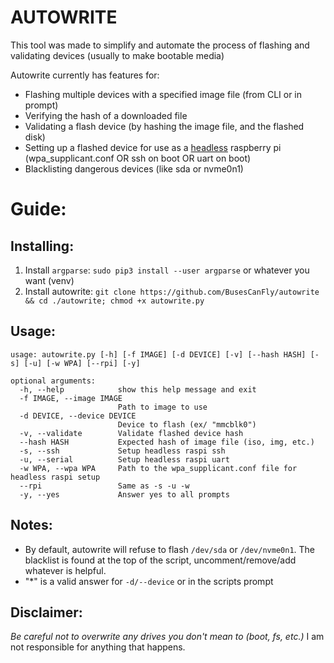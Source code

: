 # AUTOWRITE

This tool was made to simplify and automate the process of flashing and validating devices (usually to make bootable media)

Autowrite currently has features for:
* Flashing multiple devices with a specified image file (from CLI or in prompt)
* Verifying the hash of a downloaded file
* Validating a flash device (by hashing the image file, and the flashed disk)
* Setting up a flashed device for use as a [headless](https://learn.sparkfun.com/tutorials/headless-raspberry-pi-setup/all) raspberry pi (wpa_supplicant.conf OR ssh on boot OR uart on boot)
* Blacklisting dangerous devices (like sda or nvme0n1)

# Guide:

## Installing:
  1. Install `argparse`: `sudo pip3 install --user argparse` or whatever you want (venv)
  2. Install autowrite: `git clone https://github.com/BusesCanFly/autowrite && cd ./autowrite; chmod +x autowrite.py`

## Usage:
```
usage: autowrite.py [-h] [-f IMAGE] [-d DEVICE] [-v] [--hash HASH] [-s] [-u] [-w WPA] [--rpi] [-y]

optional arguments:
  -h, --help            show this help message and exit
  -f IMAGE, --image IMAGE
                        Path to image to use
  -d DEVICE, --device DEVICE
                        Device to flash (ex/ "mmcblk0")
  -v, --validate        Validate flashed device hash
  --hash HASH           Expected hash of image file (iso, img, etc.)
  -s, --ssh             Setup headless raspi ssh
  -u, --serial          Setup headless raspi uart
  -w WPA, --wpa WPA     Path to the wpa_supplicant.conf file for headless raspi setup
  --rpi                 Same as -s -u -w
  -y, --yes             Answer yes to all prompts
```

## Notes:
  * By default, autowrite will refuse to flash `/dev/sda` or `/dev/nvme0n1`. The blacklist is found at the top of the script, uncomment/remove/add whatever is helpful.
  * "\*" is a valid answer for `-d/--device` or in the scripts prompt

## Disclaimer:
_Be careful not to overwrite any drives you don't mean to (boot, fs, etc.)_
I am not responsible for anything that happens.
